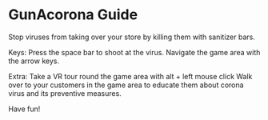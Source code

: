 # GunAcorona Guide

Stop viruses from taking over your store by killing them with sanitizer bars.

Keys: 
Press the space bar to shoot at the virus.
Navigate the game area with the arrow keys.

Extra:
Take a VR tour round the game area with alt + left mouse click
Walk over to your customers in the game area to educate them about corona virus and its preventive measures.

Have fun!
